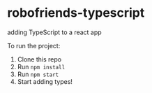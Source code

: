 # robofriends-typescript
adding TypeScript to a react app

To run the project:

1. Clone this repo
2. Run `npm install`
3. Run `npm start`
4. Start adding types!
